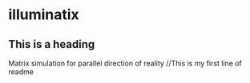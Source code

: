 # illuminatix
## This is a heading
Matrix simulation for parallel direction of reality
//This is my first line of readme
